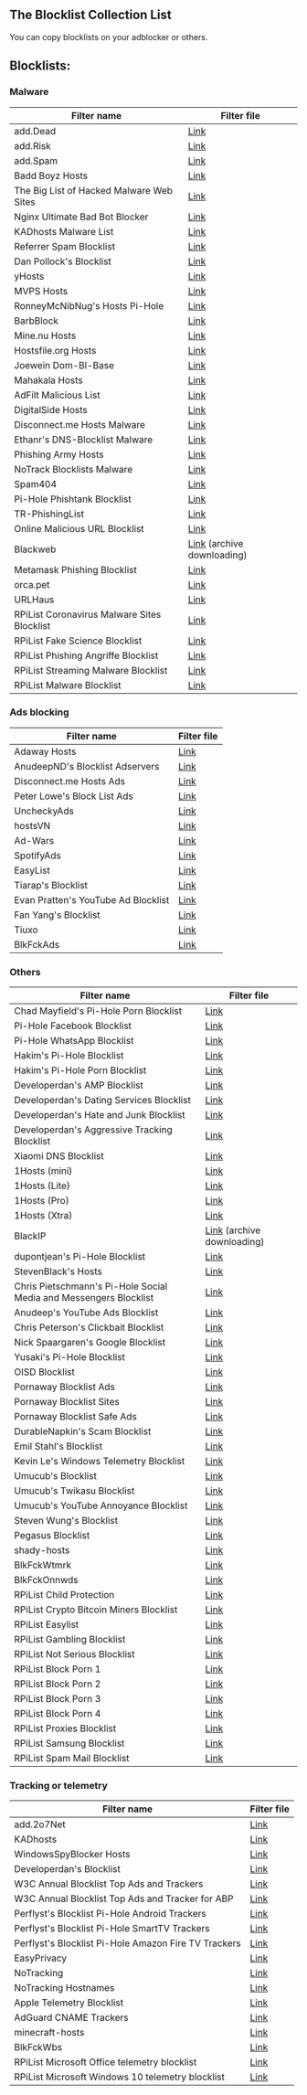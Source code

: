 ## The Blocklist Collection List
You can copy blocklists on your adblocker or others.

## Blocklists:
### Malware
| Filter name                                                       | Filter file |
| ----------------------------------------------------------------- | ----------- |
| add.Dead                                                          | [Link](https://raw.githubusercontent.com/FadeMind/hosts.extras/master/add.Dead/hosts) | 
| add.Risk                                                          | [Link](https://raw.githubusercontent.com/FadeMind/hosts.extras/master/add.Risk/hosts) |
| add.Spam                                                          | [Link](https://raw.githubusercontent.com/FadeMind/hosts.extras/master/add.Spam/hosts) |
| Badd Boyz Hosts                                                   | [Link](https://raw.githubusercontent.com/mitchellkrogza/Badd-Boyz-Hosts/master/PULL_REQUESTS/domains.txt) |
| The Big List of Hacked Malware Web Sites                          | [Link](https://raw.githubusercontent.com/mitchellkrogza/The-Big-List-of-Hacked-Malware-Web-Sites/master/.dev-tools/_strip_domains/domains.txt) |
| Nginx Ultimate Bad Bot Blocker                                    | [Link](https://raw.githubusercontent.com/mitchellkrogza/nginx-ultimate-bad-bot-blocker/master/_generator_lists/bad-referrers.list) |
| KADhosts Malware List                                             | [Link](https://raw.githubusercontent.com/PolishFiltersTeam/KADhosts/master/KADhosts.txt) |
| Referrer Spam Blocklist                                           | [Link](https://raw.githubusercontent.com/matomo-org/referrer-spam-blacklist/master/spammers.txt) |
| Dan Pollock's Blocklist                                           | [Link](https://someonewhocares.org/hosts/zero/hosts) |
| yHosts                                                            | [Link](https://raw.githubusercontent.com/VeleSila/yhosts/master/hosts) |
| MVPS Hosts                                                        | [Link](https://winhelp2002.mvps.org/hosts.txt) |
| RonneyMcNibNug's Hosts Pi-Hole                                    | [Link](https://raw.githubusercontent.com/RooneyMcNibNug/pihole-stuff/master/SNAFU.txt) |
| BarbBlock                                                         | [Link](https://paulgb.github.io/BarbBlock/blacklists/hosts-file.txt) |
| Mine.nu Hosts                                                     | [Link](https://hostsfile.mine.nu/hosts0.txt) |
| Hostsfile.org Hosts                                               | [Link](https://hostsfile.org/Downloads/hosts.txt) |
| Joewein Dom-Bl-Base                                               | [Link](https://joewein.net/dl/bl/dom-bl-base.txt) |
| Mahakala Hosts                                                    | [Link](https://adblock.mahakala.is) |
| AdFilt Malicious List                                             | [Link](https://raw.githubusercontent.com/DandelionSprout/adfilt/master/Alternate%20versions%20Anti-Malware%20List/AntiMalwareHosts.txt) |
| DigitalSide Hosts                                                 | [Link](https://osint.digitalside.it/Threat-Intel/lists/latestdomains.txt) |
| Disconnect.me Hosts Malware                                       | [Link](https://s3.amazonaws.com/lists.disconnect.me/simple_malvertising.txt) |
| Ethanr's DNS-Blocklist Malware                                    | [Link](https://bitbucket.org/ethanr/dns-blacklists/raw/8575c9f96e5b4a1308f2f12394abd86d0927a4a0/bad_lists/Mandiant_APT1_Report_Appendix_D.txt) |
| Phishing Army Hosts                                               | [Link](https://phishing.army/download/phishing_army_blocklist_extended.txt) |
| NoTrack Blocklists Malware                                        | [Link](https://gitlab.com/quidsup/notrack-blocklists/raw/master/notrack-malware.txt) |
| Spam404                                                           | [Link](https://raw.githubusercontent.com/Spam404/lists/master/main-blacklist.txt) |
| Pi-Hole Phishtank Blocklist                                       | [Link](https://raw.githubusercontent.com/tg12/pihole-phishtank-list/master/list/phish_domains.txt) |
| TR-PhishingList                                                   | [Link](https://raw.githubusercontent.com/HorusTeknoloji/TR-PhishingList/master/url-lists.txt) |
| Online Malicious URL Blocklist                                    | [Link](https://gitlab.com/curben/urlhaus-filter/-/raw/master/urlhaus-filter.txt) |
| Blackweb                                                          | [Link](https://github.com/maravento/blackweb/blob/master/blackweb.tar.gz?raw=true) (archive downloading) |
| Metamask Phishing Blocklist                                       | [Link](https://raw.githubusercontent.com/MetaMask/eth-phishing-detect/master/src/hosts.txt) |
| orca.pet                                                          | [Link](https://orca.pet/notonmyshift/hosts.txt) |
| URLHaus                                                           | [Link](https://urlhaus.abuse.ch/downloads/hostfile/) |
| RPiList Coronavirus Malware Sites Blocklist                       | [Link](https://github.com/RPiList/specials/blob/master/Blocklisten/Corona-Blocklist?raw=true) |
| RPiList Fake Science Blocklist                                    | [Link](https://github.com/RPiList/specials/raw/master/Blocklisten/Fake-Science) |
| RPiList Phishing Angriffe Blocklist                               | [Link](https://github.com/RPiList/specials/blob/master/Blocklisten/Phishing-Angriffe?raw=true) |
| RPiList Streaming Malware Blocklist                               | [Link](https://raw.githubusercontent.com/RPiList/specials/master/Blocklisten/Streaming) |
| RPiList Malware Blocklist                                         | [Link](https://raw.githubusercontent.com/RPiList/specials/master/Blocklisten/malware) |

### Ads blocking
| Filter name                                                       | Filter file |
| ----------------------------------------------------------------- | ----------- |
| Adaway Hosts                                                      | [Link](https://adaway.org/hosts.txt) |
| AnudeepND's Blocklist Adservers                                   | [Link](https://raw.githubusercontent.com/anudeepND/blacklist/master/adservers.txt) |
| Disconnect.me Hosts Ads                                           | [Link](https://s3.amazonaws.com/lists.disconnect.me/simple_ad.txt)
| Peter Lowe's Block List Ads                                       | [Link](https://pgl.yoyo.org/adservers/serverlist.php?hostformat=hosts&mimetype=plaintext) |
| UncheckyAds                                                       | [Link](https://raw.githubusercontent.com/FadeMind/hosts.extras/master/UncheckyAds/hosts) |
| hostsVN                                                           | [Link](https://raw.githubusercontent.com/bigdargon/hostsVN/master/hosts) |
| Ad-Wars                                                           | [Link](https://raw.githubusercontent.com/jdlingyu/ad-wars/master/hosts) |
| SpotifyAds                                                        | [Link](https://raw.githubusercontent.com/FadeMind/hosts.extras/master/SpotifyAds/hosts) |
| EasyList                                                          | [Link](https://easylist.to/easylist/easylist.txt) |
| Tiarap's Blocklist                                                | [Link](https://raw.githubusercontent.com/pengelana/blocklist/master/domain.txt) |
| Evan Pratten's YouTube Ad Blocklist                               | [Link](https://raw.githubusercontent.com/Ewpratten/youtube_ad_blocklist/master/blocklist.txt) |
| Fan Yang's Blocklist                                              | [Link](https://raw.githubusercontent.com/missdeer/blocklist/master/toblock.lst) |
| Tiuxo                                                             | [Link](https://raw.githubusercontent.com/tiuxo/hosts/master/ads) |
| BlkFckAds                                                         | [Link](https://raw.githubusercontent.com/MonyaTechnik/themtfilters/main/blkfckads/blkfckads.txt) |

### Others
| Filter name                                                       | Filter file |
| ----------------------------------------------------------------- | ----------- |
| Chad Mayfield's Pi-Hole Porn Blocklist                            | [Link](https://github.com/chadmayfield/my-pihole-blocklists/blob/master/lists/pi_blocklist_porn_all.list?raw=true) |
| Pi-Hole Facebook Blocklist                                        | [Link](https://github.com/imkarthikk/pihole-facebook/raw/master/pihole-facebook.txt) |
| Pi-Hole WhatsApp Blocklist                                        | [Link](https://github.com/imkarthikk/pihole-facebook/raw/master/pihole-whatsapp.txt) |
| Hakim's Pi-Hole Blocklist                                         | [Link](https://github.com/mhhakim/pihole-blocklist/blob/master/list.txt?raw=true) |
| Hakim's Pi-Hole Porn Blocklist                                    | [Link](https://raw.githubusercontent.com/mhhakim/pihole-blocklist/master/list.txt) |
| Developerdan's AMP Blocklist                                      | [Link](https://www.github.developerdan.com/hosts/lists/amp-hosts-extended.txt) |
| Developerdan's Dating Services Blocklist                          | [Link](https://www.github.developerdan.com/hosts/lists/dating-services-extended.txt) |
| Developerdan's Hate and Junk Blocklist                            | [Link](https://www.github.developerdan.com/hosts/lists/hate-and-junk-extended.txt) |
| Developerdan's Aggressive Tracking Blocklist                      | [Link](https://www.github.developerdan.com/hosts/lists/tracking-aggressive-extended.txt) |
| Xiaomi DNS Blocklist                                              | [Link](https://raw.githubusercontent.com/unknownFalleN/xiaomi-dns-blocklist/master/xiaomi_dns_block.lst) |
| 1Hosts (mini)                                                     | [Link](https://badmojr.github.io/1Hosts/mini/domains.txt) |
| 1Hosts (Lite)                                                     | [Link](https://badmojr.github.io/1Hosts/Lite/domains.txt) |
| 1Hosts (Pro)                                                      | [Link](https://badmojr.github.io/1Hosts/Pro/domains.txt) |
| 1Hosts (Xtra)                                                     | [Link](https://badmojr.github.io/1Hosts/Xtra/domains.txt) |
| BlackIP                                                           | [Link](https://github.com/maravento/blackip/blob/master/blackip.tar.gz?raw=true) (archive downloading) |
| dupontjean's Pi-Hole Blocklist                                    | [Link](https://raw.githubusercontent.com/dupontjean/pihole-blocklist/master/game.txt) |
| StevenBlack's Hosts                                               | [Link](https://raw.githubusercontent.com/StevenBlack/hosts/master/hosts) |
| Chris Pietschmann's Pi-Hole Social Media and Messengers Blocklist | [Link](https://raw.githubusercontent.com/crpietschmann/pi-hole-blocklist/main/all.txt) |
| Anudeep's YouTube Ads Blocklist                                   | [Link](https://raw.githubusercontent.com/anudeepND/youtubeadsblacklist/master/hosts.txt) |
| Chris Peterson's Clickbait Blocklist                              | [Link](https://raw.githubusercontent.com/cpeterso/clickbait-blocklist/master/clickbait-blocklist.txt) |
| Nick Spaargaren's Google Blocklist                                | [Link](https://raw.githubusercontent.com/nickspaargaren/no-google/master/pihole-google.txt) |
| Yusaki's Pi-Hole Blocklist                                        | [Link](https://raw.githubusercontent.com/Yusaki-Akito/blocklist/master/list.txt) |
| OISD Blocklist                                                    | [Link](https://raw.githubusercontent.com/ookangzheng/dbl-oisd-nl/master/dbl.txt) |
| Pornaway Blocklist Ads                                            | [Link](https://raw.githubusercontent.com/mhxion/pornaway/master/hosts/porn_ads.txt) |
| Pornaway Blocklist Sites                                          | [Link](https://raw.githubusercontent.com/mhxion/pornaway/master/hosts/porn_sites.txt) |
| Pornaway Blocklist Safe Ads                                       | [Link](https://raw.githubusercontent.com/mhxion/pornaway/master/hosts/safe_ads.txt) |
| DurableNapkin's Scam Blocklist                                    | [Link](https://raw.githubusercontent.com/durablenapkin/scamblocklist/master/hosts.txt) |
| Emil Stahl's Blocklist                                            | [Link](https://github.com/emilstahl/blocklist/raw/master/block.csv) |
| Kevin Le's Windows Telemetry Blocklist                            | [Link](https://raw.githubusercontent.com/kevinle-1/Windows-Telemetry-Blocklist/master/windowsblock.txt) |
| Umucub's Blocklist                                                | [Link](https://raw.githubusercontent.com/umucub/blocklist/master/blocklist.txt) |
| Umucub's Twikasu Blocklist                                        | [Link](https://raw.githubusercontent.com/umucub/blocklist/master/twikasu.txt) |
| Umucub's YouTube Annoyance Blocklist                              | [Link](https://raw.githubusercontent.com/umucub/blocklist/master/youtuber.txt) |
| Steven Wung's Blocklist                                           | [Link](https://raw.githubusercontent.com/StevenWung/blocklist/master/childblock.hosts) |
| Pegasus Blocklist                                                 | [Link](https://raw.githubusercontent.com/jjjxu/NSO_Pegasus_Blocklist/main/domains.txt) |
| shady-hosts                                                       | [Link](https://raw.githubusercontent.com/shreyasminocha/shady-hosts/main/hosts) |
| BlkFckWtmrk                                                       | [Link](https://raw.githubusercontent.com/MonyaTechnik/themtfilters/main/blkfckwtmrk/blkfckwtmrk.txt) |
| BlkFckOnnwds                                                      | [Link](https://raw.githubusercontent.com/MonyaTechnik/themtfilters/main/blkfckonnwds/blkfckonnwds.txt) |
| RPiList Child Protection                                          | [Link](https://raw.githubusercontent.com/RPiList/specials/master/Blocklisten/child-protection) |
| RPiList Crypto Bitcoin Miners Blocklist                           | [Link](https://github.com/RPiList/specials/raw/master/Blocklisten/crypto) |
| RPiList Easylist                                                  | [Link](https://raw.githubusercontent.com/RPiList/specials/master/Blocklisten/easylist) |
| RPiList Gambling Blocklist                                        | [Link](https://raw.githubusercontent.com/RPiList/specials/master/Blocklisten/gambling) |
| RPiList Not Serious Blocklist                                     | [Link](https://raw.githubusercontent.com/RPiList/specials/master/Blocklisten/notserious) |
| RPiList Block Porn 1                                              | [Link](https://raw.githubusercontent.com/RPiList/specials/master/Blocklisten/pornblock1) |
| RPiList Block Porn 2                                              | [Link](https://raw.githubusercontent.com/RPiList/specials/master/Blocklisten/pornblock2) |
| RPiList Block Porn 3                                              | [Link](https://raw.githubusercontent.com/RPiList/specials/master/Blocklisten/pornblock3) |
| RPiList Block Porn 4                                              | [Link](https://raw.githubusercontent.com/RPiList/specials/master/Blocklisten/pornblock4) |
| RPiList Proxies Blocklist                                         | [Link](https://raw.githubusercontent.com/RPiList/specials/master/Blocklisten/proxies) |
| RPiList Samsung Blocklist                                         | [Link](https://raw.githubusercontent.com/RPiList/specials/master/Blocklisten/samsung) |
| RPiList Spam Mail Blocklist                                       | [Link](https://raw.githubusercontent.com/RPiList/specials/master/Blocklisten/spam.mails) |

### Tracking or telemetry
| Filter name                                                       | Filter file |
| ----------------------------------------------------------------- | ----------- |
| add.2o7Net                                                        | [Link](https://raw.githubusercontent.com/FadeMind/hosts.extras/master/add.2o7Net/hosts) |
| KADhosts                                                          | [Link](https://raw.githubusercontent.com/azet12/KADhosts/master/KADhosts.txt) |
| WindowsSpyBlocker Hosts                                           | [Link](https://raw.githubusercontent.com/crazy-max/WindowsSpyBlocker/master/data/hosts/spy.txt) |
| Developerdan's Blocklist                                          | [Link](https://www.github.developerdan.com/hosts/lists/ads-and-tracking-extended.txt) |
| W3C Annual Blocklist Top Ads and Trackers                         | [Link](https://raw.githubusercontent.com/Kees1958/W3C_annual_most_used_survey_blocklist/6b8c2411f22dda68b0b41757aeda10e50717a802/TOP_EU_US_Ads_Trackers_HOST) |
| W3C Annual Blocklist Top Ads and Tracker for ABP                  | [Link](https://github.com/Kees1958/W3C_annual_most_used_survey_blocklist/raw/master/TOP_EU_US_Ads_Trackers_ABP) |
| Perflyst's Blocklist Pi-Hole Android Trackers                     | [Link](https://raw.githubusercontent.com/Perflyst/PiHoleBlocklist/master/android-tracking.txt) |
| Perflyst's Blocklist Pi-Hole SmartTV Trackers                     | [Link](https://raw.githubusercontent.com/Perflyst/PiHoleBlocklist/master/SmartTV.txt) |
| Perflyst's Blocklist Pi-Hole Amazon Fire TV Trackers              | [Link](https://raw.githubusercontent.com/Perflyst/PiHoleBlocklist/master/AmazonFireTV.txt) |
| EasyPrivacy                                                       | [Link](https://easylist.to/easylist/easyprivacy.txt) |
| NoTracking                                                        | [Link](https://github.com/notracking/hosts-blocklists/blob/master/domains.txt?raw=true) |
| NoTracking Hostnames                                              | [Link](https://github.com/notracking/hosts-blocklists/blob/master/hostnames.txt?raw=true) |
| Apple Telemetry Blocklist                                         | [Link](https://raw.githubusercontent.com/adversarialtools/apple-telemetry/master/blacklist) |
| AdGuard CNAME Trackers                                            | [Link](https://raw.githubusercontent.com/AdguardTeam/cname-trackers/master/combined_disguised_trackers_justdomains.txt) |
| minecraft-hosts                                                   | [Link](https://raw.githubusercontent.com/jamiemansfield/minecraft-hosts/master/lists/tracking.txt) |
| BlkFckWbs                                                         | [Link](https://raw.githubusercontent.com/MonyaTechnik/themtfilters/main/blkfckwbs/blkfckwbs.txt) |
| RPiList Microsoft Office telemetry blocklist                      | [Link](https://github.com/RPiList/specials/raw/master/Blocklisten/MS-Office-Telemetry) |
| RPiList Microsoft Windows 10 telemetry blocklist                  | [Link](https://github.com/RPiList/specials/raw/master/Blocklisten/Win10Telemetry) |
